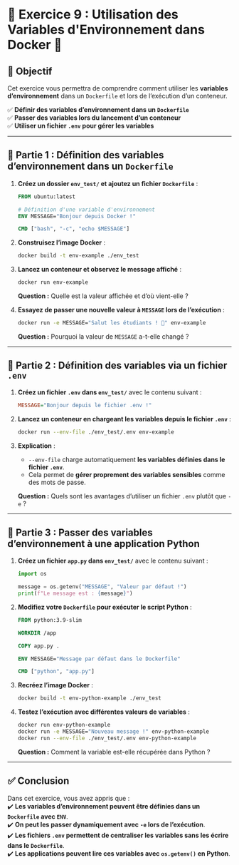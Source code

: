 
# **📝 Exercice 9 : Utilisation des Variables d'Environnement dans Docker 🚀**

## **📌 Objectif**
Cet exercice vous permettra de comprendre comment utiliser les **variables d’environnement** dans un `Dockerfile` et lors de l’exécution d’un conteneur.

✅ **Définir des variables d’environnement dans un `Dockerfile`**  
✅ **Passer des variables lors du lancement d’un conteneur**  
✅ **Utiliser un fichier `.env` pour gérer les variables**  

---

## **🎯 Partie 1 : Définition des variables d’environnement dans un `Dockerfile`**
1. **Créez un dossier `env_test/` et ajoutez un fichier `Dockerfile`** :
   ```dockerfile
   FROM ubuntu:latest

   # Définition d'une variable d'environnement
   ENV MESSAGE="Bonjour depuis Docker !"

   CMD ["bash", "-c", "echo $MESSAGE"]
   ```
2. **Construisez l’image Docker** :
   ```sh
   docker build -t env-example ./env_test
   ```
3. **Lancez un conteneur et observez le message affiché** :
   ```sh
   docker run env-example
   ```
   **Question :** Quelle est la valeur affichée et d’où vient-elle ?

4. **Essayez de passer une nouvelle valeur à `MESSAGE` lors de l’exécution** :
   ```sh
   docker run -e MESSAGE="Salut les étudiants ! 🚀" env-example
   ```
   **Question :** Pourquoi la valeur de `MESSAGE` a-t-elle changé ?

---

## **🎯 Partie 2 : Définition des variables via un fichier `.env`**
1. **Créez un fichier `.env` dans `env_test/`** avec le contenu suivant :
   ```ini
   MESSAGE="Bonjour depuis le fichier .env !"
   ```
2. **Lancez un conteneur en chargeant les variables depuis le fichier `.env`** :
   ```sh
   docker run --env-file ./env_test/.env env-example
   ```
3. **Explication** :  
   - `--env-file` charge automatiquement **les variables définies dans le fichier `.env`**.
   - Cela permet de **gérer proprement des variables sensibles** comme des mots de passe.

   **Question :** Quels sont les avantages d’utiliser un fichier `.env` plutôt que `-e` ?

---

## **🎯 Partie 3 : Passer des variables d’environnement à une application Python**
1. **Créez un fichier `app.py` dans `env_test/`** avec le contenu suivant :
   ```python
   import os

   message = os.getenv("MESSAGE", "Valeur par défaut !")
   print(f"Le message est : {message}")
   ```
2. **Modifiez votre `Dockerfile` pour exécuter le script Python** :
   ```dockerfile
   FROM python:3.9-slim

   WORKDIR /app

   COPY app.py .

   ENV MESSAGE="Message par défaut dans le Dockerfile"

   CMD ["python", "app.py"]
   ```
3. **Recréez l’image Docker** :
   ```sh
   docker build -t env-python-example ./env_test
   ```
4. **Testez l’exécution avec différentes valeurs de variables** :
   ```sh
   docker run env-python-example
   docker run -e MESSAGE="Nouveau message !" env-python-example
   docker run --env-file ./env_test/.env env-python-example
   ```

   **Question :** Comment la variable est-elle récupérée dans Python ?

---

## **✅ Conclusion**
Dans cet exercice, vous avez appris que :  
✔️ **Les variables d’environnement peuvent être définies dans un `Dockerfile` avec `ENV`**.  
✔️ **On peut les passer dynamiquement avec `-e` lors de l’exécution**.  
✔️ **Les fichiers `.env` permettent de centraliser les variables sans les écrire dans le `Dockerfile`**.  
✔️ **Les applications peuvent lire ces variables avec `os.getenv()` en Python**.  
